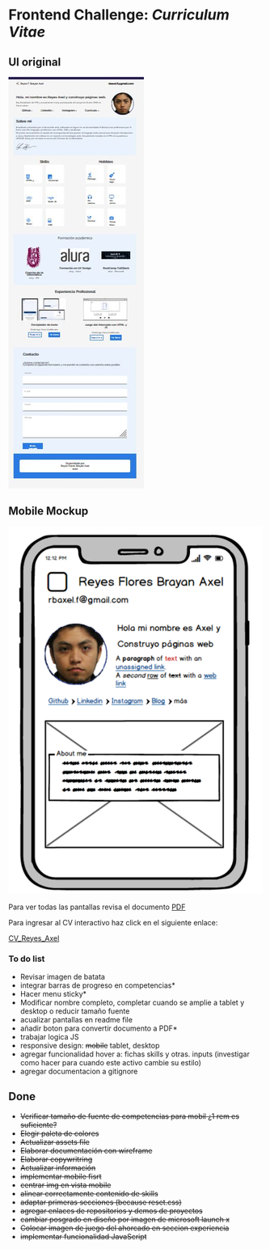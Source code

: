 # Frontend Challenge: *Curriculum Vitae*

## UI original

![sitio](./assets/sitio.JPG)

## Mobile Mockup

![sitio](./documentation/mobilemu.PNG)

Para ver todas las pantallas revisa el documento [PDF](./documentation/cvUpdate2023.pdf)


Para ingresar al CV interactivo haz click en el siguiente enlace:

[CV_Reyes_Axel](https://axlgoze.github.io/Challenge_ONE_Frontend/)


### To do list
- Revisar imagen de batata
- integrar barras de progreso en competencias*
- Hacer menu sticky*
- Modificar nombre completo, completar cuando se amplie a tablet y desktop o reducir tamaño fuente
- acualizar pantallas en readme file
- añadir boton para convertir documento a PDF*
- trabajar logica JS
- responsive design: ~~mobile~~ tablet, desktop
- agregar funcionalidad hover a: fichas skills y otras. inputs (investigar como hacer para cuando este activo cambie su estilo)
- agregar documentacion a gitignore

## Done

- ~~Verificar tamaño de fuente de competencias para mobil ¿1 rem es suficiente?~~
- ~~Elegir paleta de colores~~
- ~~Actualizar assets file~~
- ~~Elaborar documentación con wireframe~~
- ~~Elaborar copywritring~~
- ~~Actualizar información~~
- ~~implementar mobile fisrt~~
- ~~centrar img en vista mobile~~
- ~~alinear correctamente contenido de skills~~
- ~~adaptar primeras secciones (because reset.css)~~
- ~~agregar enlaces de repositorios y demos de proyectos~~
- ~~cambiar posgrado en diseño por imagen de microsoft launch x~~
- ~~Colocar imagen de juego del ahorcado en seccion experiencia~~
- ~~implementar funcionalidad JavaScript~~
